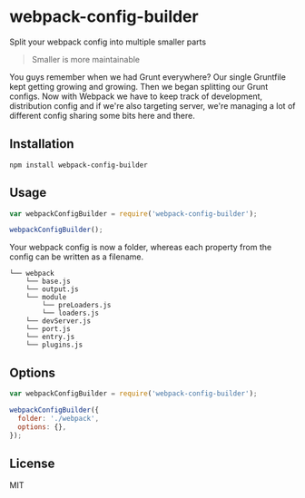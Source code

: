 # webpack-config-builder
Split your webpack config into multiple smaller parts

> Smaller is more maintainable

You guys remember when we had Grunt everywhere? Our single Gruntfile kept getting growing and growing. Then we began splitting our Grunt configs. Now with Webpack we have to keep track of development, distribution config and if we're also targeting server, we're managing a lot of different config sharing some bits here and there.

## Installation
```
npm install webpack-config-builder
```

## Usage
```javascript
var webpackConfigBuilder = require('webpack-config-builder');

webpackConfigBuilder();
```

Your webpack config is now a folder, whereas each property from the config can be written as a filename.
```
└── webpack
    └── base.js
    └── output.js
    └── module
        └── preLoaders.js
        └── loaders.js
    └── devServer.js
    └── port.js
    └── entry.js
    └── plugins.js
```

## Options
```javascript
var webpackConfigBuilder = require('webpack-config-builder');

webpackConfigBuilder({
  folder: './webpack',
  options: {},
});
```

## License

MIT

